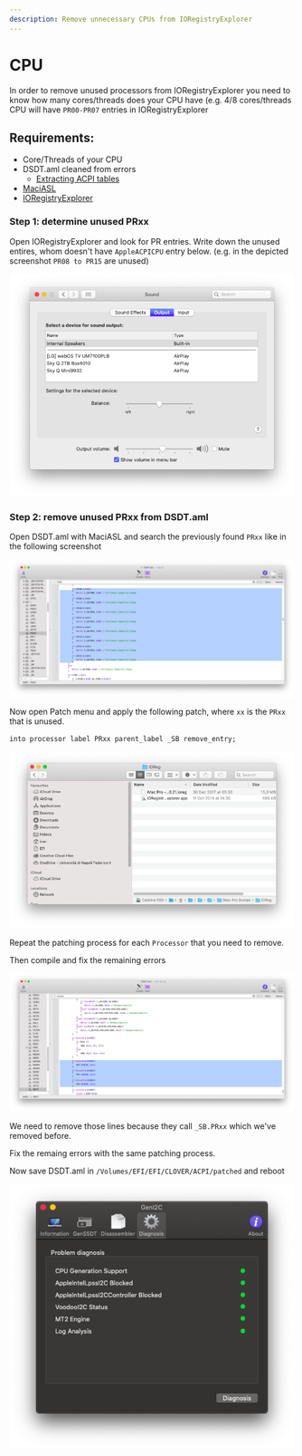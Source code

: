 ```yaml
---
description: Remove unnecessary CPUs from IORegistryExplorer
---
```


# CPU

In order to remove unused processors from IORegistryExplorer you need to know how many cores/threads does your CPU have \(e.g. 4/8 cores/threads CPU will have `PR00-PR07` entries in IORegistryExplorer

## Requirements:

* Core/Threads of your CPU
* DSDT.aml cleaned from errors
  * [Extracting ACPI tables](../extracting-acpi-tables.md)
* [MaciASL](../../tools/useful-tools/maciasl.md)
* [IORegistryExplorer](../../tools/debugging/ioregistryexplorer.md)

### Step 1: determine unused PRxx

Open IORegistryExplorer and look for PR entries. Write down the unused entires, whom doesn't have `AppleACPICPU` entry below. \(e.g. in the depicted screenshot `PR08 to PR15` are unused\)

![](../../.gitbook/assets/image%20%2878%29.png)

### Step 2: remove unused PRxx from DSDT.aml

Open DSDT.aml with MaciASL and search the previously found `PRxx` like in the following screenshot

![PR08 till PR15 are unused](../../.gitbook/assets/image%20%2867%29.png)

Now open Patch menu and apply the following patch, where `xx` is the `PRxx` that is unused.

```text
into processor label PRxx parent_label _SB remove_entry; 
```

![Click on &quot;Apply&quot;](../../.gitbook/assets/image%20%2856%29.png)

Repeat the patching process for each `Processor` that you need to remove.

Then compile and fix the remaining errors

![](../../.gitbook/assets/image%20%2862%29.png)

We need to remove those lines because they call `_SB.PRxx` which we've removed before.

Fix the remaing errors with the same patching process.

Now save DSDT.aml in `/Volumes/EFI/EFI/CLOVER/ACPI/patched` and reboot

![Removed PRxx unused](../../.gitbook/assets/image%20%2871%29.png)












